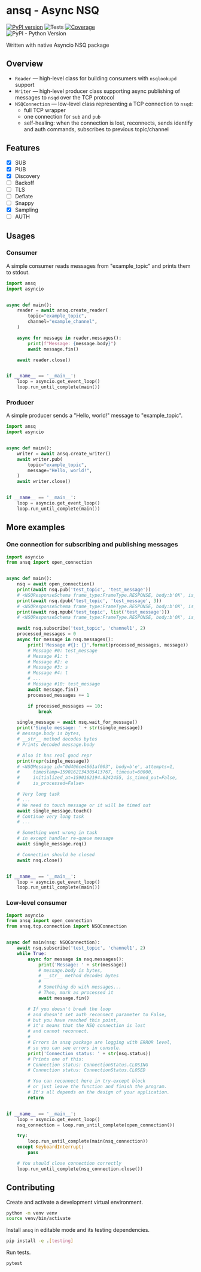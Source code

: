 # ansq - Async NSQ
[![PyPI version](https://badge.fury.io/py/ansq.svg)](https://badge.fury.io/py/ansq)
![Tests](https://github.com/list-family/ansq/workflows/Test/badge.svg)
[![Coverage](https://codecov.io/gh/list-family/ansq/branch/master/graph/badge.svg)](https://codecov.io/gh/list-family/ansq)<br />
![PyPI - Python Version](https://img.shields.io/pypi/pyversions/ansq)

Written with native Asyncio NSQ package

## Overview
- `Reader` — high-level class for building consumers with `nsqlookupd` support
- `Writer` — high-level producer class supporting async publishing of messages to `nsqd`
  over the TCP protocol
- `NSQConnection` — low-level class representing a TCP connection to `nsqd`:
    - full TCP wrapper
    - one connection for `sub` and `pub`
    - self-healing: when the connection is lost, reconnects, sends identify
      and auth commands, subscribes to previous topic/channel

## Features

- [x] SUB
- [x] PUB
- [x] Discovery
- [ ] Backoff
- [ ] TLS
- [ ] Deflate
- [ ] Snappy
- [x] Sampling
- [ ] AUTH

## Usages

### Consumer

A simple consumer reads messages from "example_topic" and prints them to stdout.

```python
import ansq
import asyncio


async def main():
    reader = await ansq.create_reader(
        topic="example_topic",
        channel="example_channel",
    )

    async for message in reader.messages():
        print(f"Message: {message.body}")
        await message.fin()

    await reader.close()


if __name__ == '__main__':
    loop = asyncio.get_event_loop()
    loop.run_until_complete(main())
```

### Producer

A simple producer sends a "Hello, world!" message to "example_topic".

```python
import ansq
import asyncio


async def main():
    writer = await ansq.create_writer()
    await writer.pub(
        topic="example_topic",
        message="Hello, world!",
    )
    await writer.close()


if __name__ == '__main__':
    loop = asyncio.get_event_loop()
    loop.run_until_complete(main())
```

## More examples

### One connection for subscribing and publishing messages

```python
import asyncio
from ansq import open_connection


async def main():
    nsq = await open_connection()
    print(await nsq.pub('test_topic', 'test_message'))
    # <NSQResponseSchema frame_type:FrameType.RESPONSE, body:b'OK', is_ok:True>
    print(await nsq.dpub('test_topic', 'test_message', 3))
    # <NSQResponseSchema frame_type:FrameType.RESPONSE, body:b'OK', is_ok:True>
    print(await nsq.mpub('test_topic', list('test_message')))
    # <NSQResponseSchema frame_type:FrameType.RESPONSE, body:b'OK', is_ok:True>

    await nsq.subscribe('test_topic', 'channel1', 2)
    processed_messages = 0
    async for message in nsq.messages():
        print('Message #{}: {}'.format(processed_messages, message))
        # Message #0: test_message
        # Message #1: t
        # Message #2: e
        # Message #3: s
        # Message #4: t
        # ...
        # Message #10: test_message
        await message.fin()
        processed_messages += 1

        if processed_messages == 10:
            break

    single_message = await nsq.wait_for_message()
    print('Single message: ' + str(single_message))
    # message.body is bytes,
    # __str__ method decodes bytes
    # Prints decoded message.body

    # Also it has real good repr
    print(repr(single_message))
    # <NSQMessage id="0d406ce4661af003", body=b'e', attempts=1,
    #     timestamp=1590162134305413767, timeout=60000,
    #     initialized_at=1590162194.8242455, is_timed_out=False,
    #     is_processed=False>

    # Very long task
    # ...
    # We need to touch message or it will be timed out
    await single_message.touch()
    # Continue very long task
    # ...

    # Something went wrong in task
    # in except handler re-queue message
    await single_message.req()

    # Connection should be closed
    await nsq.close()


if __name__ == '__main__':
    loop = asyncio.get_event_loop()
    loop.run_until_complete(main())

```

### Low-level consumer

```python
import asyncio
from ansq import open_connection
from ansq.tcp.connection import NSQConnection


async def main(nsq: NSQConnection):
    await nsq.subscribe('test_topic', 'channel1', 2)
    while True:
        async for message in nsq.messages():
            print('Message: ' + str(message))
            # message.body is bytes,
            # __str__ method decodes bytes
            #
            # Something do with messages...
            # Then, mark as processed it
            await message.fin()

        # If you doesn't break the loop
        # and doesn't set auth_reconnect parameter to False,
        # but you have reached this point,
        # it's means that the NSQ connection is lost
        # and cannot reconnect.
        #
        # Errors in ansq package are logging with ERROR level,
        # so you can see errors in console.
        print('Connection status: ' + str(nsq.status))
        # Prints one of this:
        # Connection status: ConnectionStatus.CLOSING
        # Connection status: ConnectionStatus.CLOSED

        # You can reconnect here in try-except block
        # or just leave the function and finish the program.
        # It's all depends on the design of your application.
        return


if __name__ == '__main__':
    loop = asyncio.get_event_loop()
    nsq_connection = loop.run_until_complete(open_connection())

    try:
        loop.run_until_complete(main(nsq_connection))
    except KeyboardInterrupt:
        pass

    # You should close connection correctly
    loop.run_until_complete(nsq_connection.close())

```


## Contributing

Create and activate a development virtual environment.

```bash
python -m venv venv
source venv/bin/activate
```

Install `ansq` in editable mode and its testing dependencies.

```bash
pip install -e .[testing]
```

Run tests.

```bash
pytest
```

